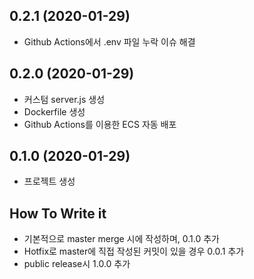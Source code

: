 ## 0.2.1 (2020-01-29)

- Github Actions에서 .env 파일 누락 이슈 해결

## 0.2.0 (2020-01-29)

- 커스텀 server.js 생성
- Dockerfile 생성
- Github Actions를 이용한 ECS 자동 배포 

## 0.1.0 (2020-01-29)

- 프로젝트 생성

## How To Write it

- 기본적으로 master merge 시에 작성하며, 0.1.0 추가
- Hotfix로 master에 직접 작성된 커밋이 있을 경우 0.0.1 추가
- public release시 1.0.0 추가
